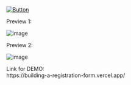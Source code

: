 <a href="https://building-a-registration-form.vercel.app/">
    <img src="https://img.shields.io/badge/CLICK HERE FOR SEE DEMO-at Vercel.app-238636?style=flat-square&logo=github" alt="Button"/>
</a>

Preview 1:

![image](https://github.com/user-attachments/assets/af6d272a-7c10-479d-ad34-0ab9bc8017cc)

Preview 2:

![image](https://github.com/user-attachments/assets/023ca868-1a17-4216-a34c-8fbff8fc9fc7)

<div>Link for DEMO:</div> 
<div>https://building-a-registration-form.vercel.app/</div>
